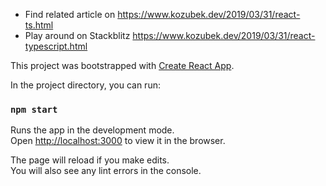 - Find related article on https://www.kozubek.dev/2019/03/31/react-ts.html
- Play around on Stackblitz https://www.kozubek.dev/2019/03/31/react-typescript.html

This project was bootstrapped with [Create React App](https://github.com/facebook/create-react-app).

In the project directory, you can run:

### `npm start`

Runs the app in the development mode.<br>
Open [http://localhost:3000](http://localhost:3000) to view it in the browser.

The page will reload if you make edits.<br>
You will also see any lint errors in the console.
